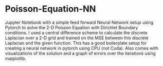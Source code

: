 # Poisson-Equation-NN
Jupyter Notebook with a simple feed forward Neural Network setup using Pytorch to solve the 2-D Poisson Equation with Dirichlet Boundary conditions. I used a central difference scheme to calculate the discrete Laplacian over a 2-D grid and trained on the MSE between this discrete Laplacian and the given function. This has a good boilerplate setup for creating a neural network in pytorch using CPU (not Cuda). Also comes with visualizations of the solution and a graph of errors over the iterations using matplotlib.
